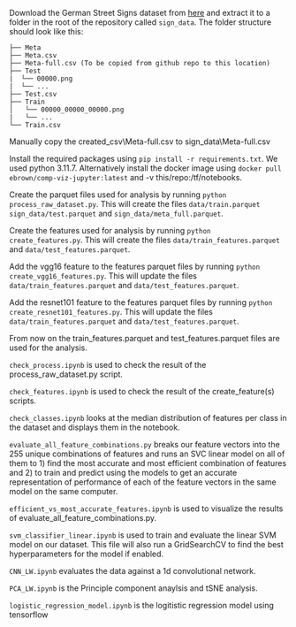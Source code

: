 
Download the German Street Signs dataset from [here](https://www.kaggle.com/meowmeowmeowmeowmeow/gtsrb-german-traffic-sign) and extract it to a folder in the root of the repository called `sign_data`. The folder structure should look like this:

``` sign_data
├── Meta
├── Meta.csv
├── Meta-full.csv (To be copied from github repo to this location)
├── Test
|  └── 00000.png
|  └── ...
├── Test.csv
├── Train
│   └── 00000_00000_00000.png
|   └── ...
└── Train.csv
```

Manually copy the created_csv\Meta-full.csv to sign_data\Meta-full.csv 

Install the required packages using `pip install -r requirements.txt`. We used python 3.11.7. Alternatively install the docker image using `docker pull ebrown/comp-viz-jupyter:latest` and -v this/repo:/tf/notebooks.

Create the parquet files used for analysis by running `python process_raw_dataset.py`. This will create the files `data/train.parquet` `sign_data/test.parquet` and `sign_data/meta_full.parquet`.

Create the features used for analysis by running `python create_features.py`. This will create the files `data/train_features.parquet` and `data/test_features.parquet`.

Add the vgg16 feature to the features parquet files by running `python create_vgg16_features.py`. This will update the files `data/train_features.parquet` and `data/test_features.parquet`.

Add the resnet101 feature to the features parquet files by running `python create_resnet101_features.py`. This will update the files `data/train_features.parquet` and `data/test_features.parquet`.

From now on the train_features.parquet and test_features.parquet files are used for the analysis.

`check_process.ipynb` is used to check the result of the process_raw_dataset.py script.

`check_features.ipynb` is used to check the result of the create_feature(s) scripts.

`check_classes.ipynb` looks at the median distribution of features per class in the dataset and displays them in the notebook. 

`evaluate_all_feature_combinations.py` breaks our feature vectors into the 255 unique combinations of features and runs an SVC linear model on all of them to 1) find the most accurate and most efficient combination of features and 2) to train and predict using the models to get an accurate representation of performance of each of the feature vectors in the same model on the same computer. 

`efficient_vs_most_accurate_features.ipynb` is used to visualize the results of evaluate_all_feature_combinations.py.

`svm_classifier_linear.ipynb` is used to train and evaluate the linear SVM model on our dataset. This file will also run a GridSearchCV to find the best hyperparameters for the model if enabled.

`CNN_LW.ipynb` evaluates the data against a 1d convolutional network. 

`PCA_LW.ipynb` is the Principle component anaylsis and tSNE analysis. 

`logistic_regression_model.ipynb` is the logitistic regression model using tensorflow

